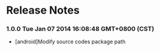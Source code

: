 <!--
#
# Copyright 2012-2013, Polyvi Inc. (http://polyvi.github.io/openxface)
# This program is distributed under the terms of the GNU General Public License.
# 
# This file is part of xFace.
# 
# xFace is free software: you can redistribute it and/or modify
# it under the terms of the GNU General Public License as published by
# the Free Software Foundation, either version 3 of the License, or
# (at your option) any later version.
# 
# xFace is distributed in the hope that it will be useful,
# but WITHOUT ANY WARRANTY; without even the implied warranty of
# MERCHANTABILITY or FITNESS FOR A PARTICULAR PURPOSE.  See the
# GNU General Public License for more details.
# 
# You should have received a copy of the GNU General Public License
# along with xFace.  If not, see <http://www.gnu.org/licenses/>.
#
-->

# Release Notes
### 1.0.0 Tue Jan 07 2014 16:08:48 GMT+0800 (CST)
 *  [android]Modify source codes package path